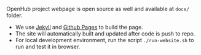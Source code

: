 OpenHub project webpage is open source as well and available at `docs/` folder.

  * We use [Jekyll](https://jekyllrb.com/) and [Github Pages](https://pages.github.com/) to build the page. 
  * The site will automatically built and updated after code is push to repo.
  * For local development environment, run the script `./run-website.sh` to run and test it in browser.
